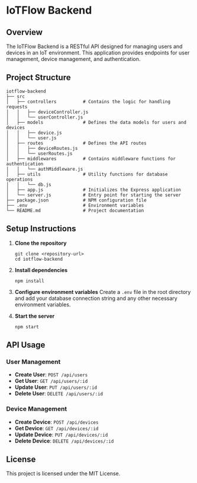# IoTFlow Backend

## Overview
The IoTFlow Backend is a RESTful API designed for managing users and devices in an IoT environment. This application provides endpoints for user management, device management, and authentication.

## Project Structure
```
iotflow-backend
├── src
│   ├── controllers          # Contains the logic for handling requests
│   │   ├── deviceController.js
│   │   └── userController.js
│   ├── models               # Defines the data models for users and devices
│   │   ├── device.js
│   │   └── user.js
│   ├── routes               # Defines the API routes
│   │   ├── deviceRoutes.js
│   │   └── userRoutes.js
│   ├── middlewares          # Contains middleware functions for authentication
│   │   └── authMiddleware.js
│   ├── utils                # Utility functions for database operations
│   │   └── db.js
│   ├── app.js               # Initializes the Express application
│   └── server.js            # Entry point for starting the server
├── package.json             # NPM configuration file
├── .env                     # Environment variables
└── README.md                # Project documentation
```

## Setup Instructions
1. **Clone the repository**
   ```
   git clone <repository-url>
   cd iotflow-backend
   ```

2. **Install dependencies**
   ```
   npm install
   ```

3. **Configure environment variables**
   Create a `.env` file in the root directory and add your database connection string and any other necessary environment variables.

4. **Start the server**
   ```
   npm start
   ```

## API Usage
### User Management
- **Create User**: `POST /api/users`
- **Get User**: `GET /api/users/:id`
- **Update User**: `PUT /api/users/:id`
- **Delete User**: `DELETE /api/users/:id`

### Device Management
- **Create Device**: `POST /api/devices`
- **Get Device**: `GET /api/devices/:id`
- **Update Device**: `PUT /api/devices/:id`
- **Delete Device**: `DELETE /api/devices/:id`

## License
This project is licensed under the MIT License.